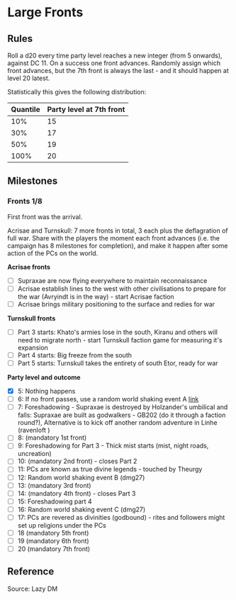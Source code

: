 # Large Fronts

## Rules

Roll a d20 every time party level reaches a new integer (from 5 onwards), against DC 11. On a success one front advances. Randomly assign which front advances, but the 7th front is always the last - and it should happen at level 20 latest.

Statistically this gives the following distribution:

| Quantile | Party level at 7th front |
| -------- | ------------------------ |
| 10%      | 15                       |
| 30%      | 17                       |
| 50%      | 19                       |
| 100%     | 20                       |

## Milestones

### Fronts 1/8

First front was the arrival.

Acrisae and Turnskull: 7 more fronts in total, 3 each plus the deflagration of full war. Share with the players the moment each front advances (i.e. the campaign has 8 milestones for completion), and make it happen after some action of the PCs on the world.

**Acrisae fronts**
- [ ] Supraxae are now flying everywhere to maintain reconnaissance 
- [ ] Acrisae establish lines to the west with other civilisations to prepare for the war (Avryindt is in the way) - start Acrisae faction
- [ ] Acrisae brings military positioning to the surface and redies for war

**Turnskull fronts**
- [ ] Part 3 starts: Khato's armies lose in the south, Kiranu and others will need to migrate north - start Turnskull faction game for measuring it's expansion 
- [ ] Part 4 starts: Big freeze from the south
- [ ] Part 5 starts: Turnskull takes the entirety of south Etor, ready for war

**Party level and outcome**
- [x] 5: Nothing happens
- [ ] 6: If no front passes, use a random world shaking event A [link](https://chartopia.d12dev.com/chart/3708/)
- [ ] 7: Foreshadowing - Supraxae is destroyed by Holzander's umbilical and falls: Supraxae are built as godwalkers - GB202 (do it through a faction round?), Alternative is to kick off another random adventure in Linhe (ravenloft )
- [ ] 8: (mandatory 1st front)
- [ ] 9: Foreshadowing for Part 3 - Thick mist starts (mist, night roads, uncreation)
- [ ] 10: (mandatory 2nd front) - closes Part 2
- [ ] 11: PCs are known as true divine legends - touched by Theurgy
- [ ] 12: Random world shaking event B (dmg27)
- [ ] 13: (mandatory 3rd front)
- [ ] 14: (mandatory 4th front) - closes Part 3
- [ ] 15: Foreshadowing part 4
- [ ] 16: Random world shaking event C (dmg27)
- [ ] 17: PCs are revered as divinities (godbound) - rites and followers might set up religions under the PCs
- [ ] 18 (mandatory 5th front)
- [ ] 19 (mandatory 6th front)
- [ ] 20 (mandatory 7th front)

## Reference
Source: Lazy DM

